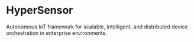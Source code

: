 # HyperSensor
Autonomous IoT framework for scalable, intelligent, and distributed device orchestration in enterprise environments.
